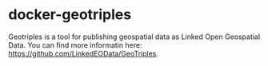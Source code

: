 # docker-geotriples

Geotriples is a tool for publishing geospatial data as Linked Open Geospatial Data. You can find more informatin here: https://github.com/LinkedEOData/GeoTriples.
